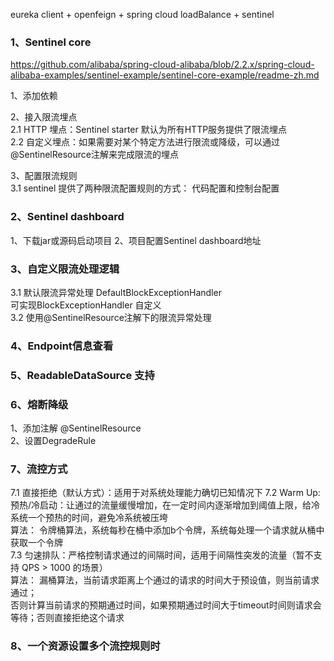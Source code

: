 eureka client + openfeign + spring cloud loadBalance + sentinel

### 1、Sentinel core
https://github.com/alibaba/spring-cloud-alibaba/blob/2.2.x/spring-cloud-alibaba-examples/sentinel-example/sentinel-core-example/readme-zh.md  

1、添加依赖  

2、接入限流埋点  
2.1 HTTP 埋点：Sentinel starter 默认为所有HTTP服务提供了限流埋点  
2.2 自定义埋点：如果需要对某个特定方法进行限流或降级，可以通过@SentinelResource注解来完成限流的埋点  

3、配置限流规则  
3.1 sentinel 提供了两种限流配置规则的方式： 代码配置和控制台配置  

### 2、Sentinel dashboard
1、下载jar或源码启动项目
2、项目配置Sentinel dashboard地址

### 3、自定义限流处理逻辑
3.1 默认限流异常处理  DefaultBlockExceptionHandler  
可实现BlockExceptionHandler 自定义  
3.2 使用@SentinelResource注解下的限流异常处理  

### 4、Endpoint信息查看

### 5、ReadableDataSource 支持

### 6、熔断降级
1、添加注解 @SentinelResource  
2、设置DegradeRule  

### 7、流控方式
7.1 直接拒绝（默认方式）：适用于对系统处理能力确切已知情况下
7.2 Warm Up: 预热/冷启动：让通过的流量缓慢增加，在一定时间内逐渐增加到阈值上限，给冷系统一个预热的时间，避免冷系统被压垮  
    算法： 令牌桶算法，系统每秒在桶中添加b个令牌，系统每处理一个请求就从桶中获取一个令牌  
7.3 匀速排队：严格控制请求通过的间隔时间，适用于间隔性突发的流量（暂不支持 QPS > 1000 的场景）  
    算法： 漏桶算法，当前请求距离上个通过的请求的时间大于预设值，则当前请求通过；  
    否则计算当前请求的预期通过时间，如果预期通过时间大于timeout时间则请求会等待；否则直接拒绝这个请求  
### 8、一个资源设置多个流控规则时
